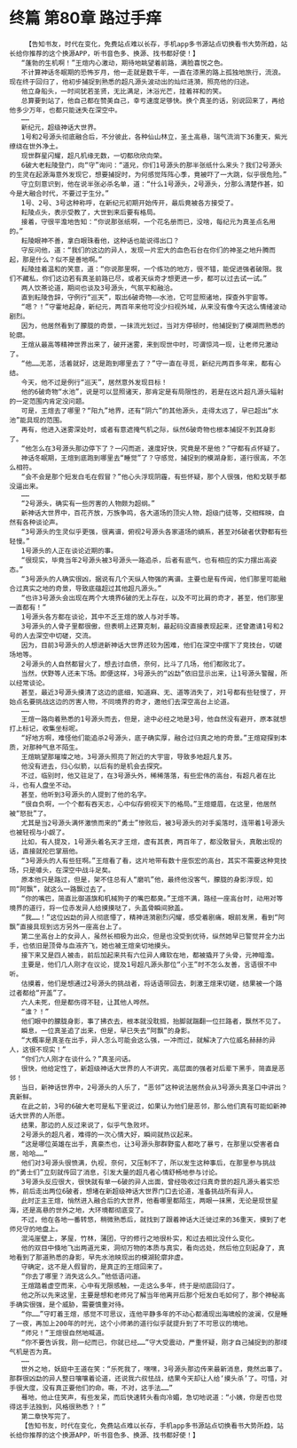 # 终篇 第80章 路过手痒
        【告知书友，时代在变化，免费站点难以长存，手机app多书源站点切换看书大势所趋，站长给你推荐的这个换源APP，听书音色多、换源、找书都好使！】
       “蓬勃的生机啊！”王煊内心激动，期待地眺望着前路，满脸喜悦之色。
       不计算神话冬眠期的恐怖岁月，他一走就是数千年，一直在漆黑的路上孤独地旅行，流浪。现在终于回归了，他初步捕捉到熟悉的超凡源头波动出的灿烂涟漪，照亮他的归途。
       他立身船头，一时间犹若圣贤，无比满足，沐浴光芒，挂着祥和的笑。
       总算要到站了，他自己都在赞美自己，幸亏速度足够快。换个真圣的话，别说回来了，再给他多少万年，也都只能迷失在深空中。
       ……
       新纪元，超级神话大世界。
       1号和2号源头彻底融合后，不分彼此，各种仙山林立，圣土高悬，瑞气流淌下36重天，紫光缭绕在世外净土。
       现世群星闪耀，超凡机缘无数，一切都欣欣向荣。
       6破大老耘陵登门，向“守”询问：“道兄，你们1号源头的那半张纸什么来头？我们2号源头的生灵在起源海意外发现它，想要捕捉时，为何感觉阵阵心季，竟被吓了一大跳，似乎很危险。”
       守立刻意识到，他在说半张必杀名单，道：“什么1号源头，2号源头，分那么清楚作甚，如今是大融合时代，不要过于生分。”
       1号、2号、3号这种称呼，在新纪元初期开始传开，最后竟被各方接受了。
       耘陵点头，表示受教了，大世到来后要有格局。
       接着，守很平澹地告知：“你说那张纸啊，一个花名册而已，没啥，每纪元为真圣点名用的。”
       耘陵眼神不善，拿白眼珠看他，这种话也能说得出口？
       守反问他，道：“我们的这边的异人，发现一片宏大的血色石台在你们的神圣之地升腾而起，那是什么？似不是善地啊。”
       耘陵挂着温和的笑意，道：“你说那里啊，一个练功的地方，很不错，能促进强者破限。我们不藏私，你们这边若有真圣前路已尽，或者天纵奇才想更进一步，都可以过去试一试。”
       两人饮茶论道，期间也谈及3号源头，气氛平和融洽。
       直到耘陵告辞，守例行“巡天”，取出6破奇物——水池，它可显照诸地，探查外宇宙等。
       “嗯？！”守霍地起身，新纪元，两百年来他可没少扫视外域，从来没有像今天这么情绪波动剧烈。
       因为，他居然看到了朦胧的奇景，一抹流光划过，当对方停顿时，他捕捉到了模湖而熟悉的轮廓。
       王煊从最高等精神世界出来了，破开迷雾，来到现世中时，可谓惊鸿一现，让老师兄激动了。
       “他……无恙，活着就好，这是跑到哪里去了？”守一直在寻觅，新纪元两百多年来，都有心结。
       今天，他不过是例行“巡天”，居然意外发现目标！
       他的6破奇物“水池”，说是可以显照诸天，那肯定是有局限性的，若是在这片超凡源头辐射的一定范围内肯定没问题。
       可是，王煊去了哪里？“阳九”地界，还有“阴六”的其他源头，走得太远了，早已超出“水池”能具现的范围。
       再有，他进入迷雾深处时，或者有意遮掩气机之际，纵然6破奇物也根本捕捉不到其身影了。
       “他怎么在3号源头那边停下了？一闪而逝，速度好快，究竟是不是他？”守都有点怀疑了。
       神话冬眠期，王煊到底跑到哪里去“睡觉”了？守感觉，捕捉到的模湖身影，道行很高，不怎么相符。
       “会不会是那个短发白毛在假冒？”他心头浮现阴霾，有些怀疑，那个人很强，他和戈联手都没逼出来。
       ……
       “2号源头，确实有一些厉害的人物颇为超纲。”
       新神话大世界中，百花齐放，万族争鸣，各大道场的顶尖人物，超级门徒等，交相辉映，自然有各种谈论声。
       “3号源头的生灵似乎更强，很离谱，俯视2号源头各家道场的嫡系，甚至对6破者伏野都有些轻慢。”
       1号源头的人正在谈论近期的事。
       “很现实，毕竟当年2号源头被3号源头一路追杀，后者有底气，也有相应的实力摆出高姿态。”
       “3号源头的人确实很凶，据说有几个天纵人物强的离谱。主要也是有传闻，他们那里可能融合过真实之地的奇景，导致底蕴超过其他超凡源头。”
       “也许3号源头会出现在两个大境界6破的无上存在，以及不可比肩的奇才，甚至，他们那里一直都有！”
       1号源头各方都在谈论，其中不乏王煊的故人与对手等。
       3号源头的人骨子里都很傲，但表明上还算克制，最起码没直接表现起来，还曾邀请1号和2号的人去深空中切磋，交流。
       因为，目前3号源头的人想进新神话大世界还较为困难，他们在深空中摆下了竞技台，切磋场地等。
       2号源头的人自然都冒火了，想去讨血债，奈何，比斗了几场，他们都败北了。
       当然，伏野等人还未下场。即便这样，3号源头的“凶勐”依旧显示出来，让1号源头警醒，所以经常谈论。
       甚至，最近3号源头摸清了这边的底细，知道麻、无、道等消失了，对1号都有些轻慢了，开始点名要挑战这边的厉害人物，不同境界的奇才，邀他们去深空高台上论道。
       ……
       王煊一路向着熟悉的1号源头而去，但是，途中必经之地是3号，他自然没有避开，原本就想打上标记，收集坐标呢。
       “好地方啊，难怪他们能追杀2号源头，底子确实厚，融合过归真之地的奇景。”王煊窥探到本质，对那种气息不陌生。
       王煊眺望那璀璨之地，3号源头照亮了附近的大宇宙，导致多地超凡复苏。
       他没有进去，归心似箭，以后有的是机会去探究。
       不过，临别时，他又驻足了，在3号源头外，稀稀落落，有些宏伟的高台，有超凡者在比斗，也有人盘坐不动。
       甚至，他听到3号源头的人提到了他的名字。
       “很自负啊，一个个都有吞天志，心中似存俯视天下的格局。”王煊蹙眉，在这里，他居然被“怒批”了。
       尤其是当2号源头满怀激愤而来的“勇士”惨败后，被3号源头的对手奚落时，连带着1号源头也被轻视与小觑了。
       比如，有人提及，1号源头着名天才王煊，虚有其表，两百年了，都没敢冒头，真敢出现的话，直接就抡巴掌扇他。
       “3号源头的人有些狂啊。”王煊看了看，这片地带有数十座恢宏的高台，其实不需要这种竞技场，只是噱头，在深空中战斗足矣。
       原本他只是路过，但是，架不住总有人“磨叽”他，最终他没客气，朦胧的身影浮现，如同“阿飘”，就这么一路飘过去了。
       “你的嘴巴，简直比御道旗和机械狗子的嘴巴都臭。”王煊不满，路经一座高台时，动用对等境界的道行，将一位赤发异人给摸摸哒了，头盖骨瞬间掀盖。
       “我……！”这位凶勐的异人彻底懵了，精神涟漪剧烈闪耀，感受着剧痛，眼前发黑，看到“阿飘”直接具现到远方另外一座高台上了。
       第二坐高台上的女异人，虽然长相极为出众，但是也没受到优待，纵然她早已警觉并全力出手，也依旧是顶骨与血液齐飞，她也被王煊亲切地摸头。
       接下来又是四人被击，前后加起来共有六位异人瘫软在地，都被撬开了头骨，元神暗澹。
       主要是，他们几人刚才在议论，提及1号超凡源头那位“小王”时不怎么友善，言语很不中听。
       估摸着，他们是想通过2号源头的挑战者，将话语带回去，刺激王煊来切磋，结果被一个路过者都给“开盖”了。
       六人未死，但是都伤得不轻，让其他人哗然。
       “谁？！”
       他们眼中的朦胧身影，事了拂衣去，根本就没耽搁，抬脚就踹翻一位拦路者，飘然不见了。
       瞬息，一位真圣追了出来，但是，早已失去“阿飘”的身影。
       “大概率是真圣在出手，异人怎么可能会这么强，一冲而过，就解决了六位威名赫赫的异人，这很不现实！”
       “你们六人刚才在谈什么？”真圣问话。
       很快，他给定性了，新超级神话大世界的人不讲究，高层面的强者对后辈下黑手，简直是恶邻！
       当日，新神话世界中，2号源头的人乐了，“恶邻”这种说法居然会从3号源头真圣口中讲出？真新鲜。
       在此之前，3号的6破大老可是私下里说过，如果认为他们是恶邻，那么他们真有可能如新神话大世界的人所愿。
       结果，那边的人反过来说了，似乎气急败坏。
       2号源头的超凡者，难得的一次心情大好，瞬间就热议起来。
       “这是哪位英雄在出手，真豪杰也，让3号源头那群野蛮人都吃了暴亏，在那里以受害者自居，哈哈……”
       他们对3号源头很愤满，仇视，奈何，又压制不了，所以发生这种事后，在那里参与挑战的“勇士们”立刻就传回了消息，引发大量的超凡者心情舒畅地参与讨论。
       3号源头反应很大，很快就有单一6破的异人出面，曾经吸收过归真奇景的超凡源头着实恐怖，前后走出两位6破者，想堵在新超级神话大世界门口去论道，准备挑战所有异人。
       此时正主王煊，悄然进入融合后的大世界，他看哪里都陌生，两眼一抹黑，无论是现世星海，还是高悬的世外之地，大环境都彻底变了。
       不过，他在各地一番转悠，稍微熟悉后，就找到了跟着神话大迁徙过来的36重天，摸到了老师兄守的地盘上。
       混沌崖壁上，茅屋，竹林，蒲团，守的修行之地很朴实，和过去相比没什么变化。
       他的双目中倏地飞出两道光束，洞彻万物的本质与真实，看向远处，然后他立刻起身了，真地看到了那道熟悉的身影，早先水池映现出的模湖轮廓非虚。
       守确定，这不是人假冒的，是真正的王煊回来了。
       “你去了哪里？消失这么久。”他低语问道。
       王煊踏着虚空而来，心中有无限感触，一走这么多年，终于是彻底回归了。
       他之所以先来这里，主要是想和老师兄了解当年他离开后那个短发白毛如何了，那个神秘高手确实很强，是个威胁，需要慎重对待。
       “你……”守盯着王煊，感觉不可思议，连他平静多年的不动心都涌现出海啸般的波澜，仅是睡了一夜，再加上200年的时光，这个小师弟的道行似乎就提升到了不可思议的境地。
       “师兄！”王煊很自然地喊道。
       “你不要告诉我，刚一纪而已，你就已经……”守大受震动，严重怀疑，刚才自己捕捉到的那缕气机是否为真。
       ……
       世外之地，妖庭中王道在笑：“乐死我了，嘿嘿，3号源头那边传来最新消息，竟然出事了。那群很凶勐的异人整日嚷嚷着论道，还说我六叔怯战，结果今天却让人给‘摸头杀’了。可惜，对手很大度，没有真正要他们的命。嘶，不对，这手法……”
       蓦地，他止住笑声，有些发呆，而后快速转头看向冷媚，急切地说道：“小姨，你是否也觉得这手法独到，风格很熟悉？！”
       第二章快写完了。
       【告知书友，时代在变化，免费站点难以长存，手机app多书源站点切换看书大势所趋，站长给你推荐的这个换源APP，听书音色多、换源、找书都好使！】